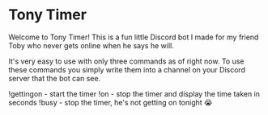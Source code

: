 # Tony Timer


Welcome to Tony Timer! This is a fun little Discord bot I made for my friend Toby who never gets online when he says he will.

It's very easy to use with only three commands as of right now. To use these commands you simply write them into a channel on your Discord server that the bot can see.

!gettingon - start the timer
!on - stop the timer and display the time taken in seconds
!busy - stop the timer, he's not getting on tonight 😭